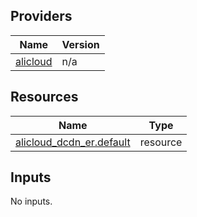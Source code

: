 <!-- BEGIN_TF_DOCS -->
## Providers

| Name | Version |
|------|---------|
| <a name="provider_alicloud"></a> [alicloud](#provider\_alicloud) | n/a |

## Resources

| Name | Type |
|------|------|
| [alicloud_dcdn_er.default](https://registry.terraform.io/providers/hashicorp/alicloud/latest/docs/resources/dcdn_er) | resource |

## Inputs

No inputs.
<!-- END_TF_DOCS -->    